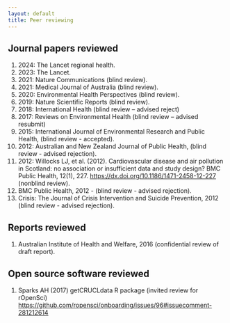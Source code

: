 ```yaml
---
layout: default
title: Peer reviewing
---
```


## Journal papers reviewed

1. 2024: The Lancet regional health.
1. 2023: The Lancet.
1. 2021: Nature Communications (blind review).
1. 2021: Medical Journal of Australia (blind review).
1. 2020: Environmental Health Perspectives (blind review).
1. 2019: Nature Scientific Reports (blind review).
1. 2018: International Health (blind review – advised reject)
1. 2017: Reviews on Environmental Health (blind review – advised resubmit)
1. 2015: International Journal of Environmental Research and Public Health, (blind review - accepted).
1. 2012: Australian and New Zealand Journal of Public Health, (blind review - advised rejection).
1. 2012: Willocks LJ, et al. (2012). Cardiovascular disease and air pollution in Scotland: no association or insufficient data and study design? BMC Public Health, 12(1), 227. https://dx.doi.org/10.1186/1471-2458-12-227 (nonblind review).
1. BMC Public Health, 2012 - (blind review - advised rejection).
1. Crisis: The Journal of Crisis Intervention and Suicide Prevention, 2012 (blind review - advised rejection).

## Reports reviewed

1. Australian Institute of Health and Welfare, 2016 (confidential review of draft report).

## Open source software reviewed

1. Sparks AH (2017) getCRUCLdata R package (invited review for rOpenSci) https://github.com/ropensci/onboarding/issues/96#issuecomment-281212614 
